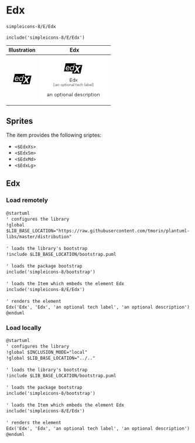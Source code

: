 # Edx


```text
simpleicons-8/E/Edx
```

```text
include('simpleicons-8/E/Edx')
```



| Illustration | Edx |
| :---: | :---: |
| ![illustration for Illustration](../../simpleicons-8/E/Edx.png) | ![illustration for Edx](../../simpleicons-8/E/Edx.Local.png) |



## Sprites
The item provides the following sriptes:

- `<$EdxXs>`
- `<$EdxSm>`
- `<$EdxMd>`
- `<$EdxLg>`





## Edx

### Load remotely
```plantuml
@startuml
' configures the library
!global $LIB_BASE_LOCATION="https://raw.githubusercontent.com/tmorin/plantuml-libs/master/distribution"

' loads the library's bootstrap
!include $LIB_BASE_LOCATION/bootstrap.puml

' loads the package bootstrap
include('simpleicons-8/bootstrap')

' loads the Item which embeds the element Edx
include('simpleicons-8/E/Edx')

' renders the element
Edx('Edx', 'Edx', 'an optional tech label', 'an optional description')
@enduml
```

### Load locally
```plantuml
@startuml
' configures the library
!global $INCLUSION_MODE="local"
!global $LIB_BASE_LOCATION="../.."

' loads the library's bootstrap
!include $LIB_BASE_LOCATION/bootstrap.puml

' loads the package bootstrap
include('simpleicons-8/bootstrap')

' loads the Item which embeds the element Edx
include('simpleicons-8/E/Edx')

' renders the element
Edx('Edx', 'Edx', 'an optional tech label', 'an optional description')
@enduml
```

